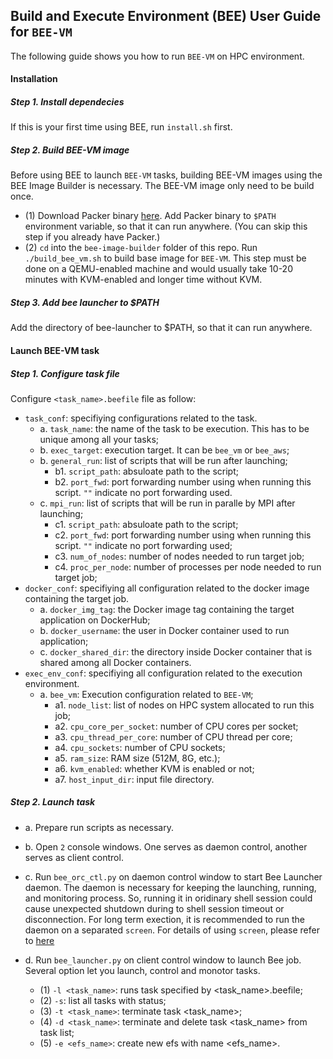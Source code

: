 ## Build and Execute Environment (BEE) User Guide for `BEE-VM`

The following guide shows you how to run `BEE-VM` on HPC environment.

#### Installation
##### Step 1. Install dependecies
If this is your first time using BEE, run `install.sh` first.

##### Step 2. Build BEE-VM image
Before using BEE to launch `BEE-VM` tasks, building BEE-VM images using the BEE Image Builder is necessary. The BEE-VM image only need to be build once. 
* (1) Download Packer binary [here](https://www.packer.io/downloads.html). Add Packer binary to `$PATH` environment variable, so that it can run anywhere. (You can skip this step if you already have Packer.)
* (2) `cd` into the `bee-image-builder` folder of this repo. Run `./build_bee_vm.sh` to build base image for `BEE-VM`. This step must be done on a QEMU-enabled machine and would usually take 10-20 minutes with KVM-enabled and longer time without KVM. 

##### Step 3. Add bee launcher to $PATH
Add the directory of bee-launcher to $PATH, so that it can run anywhere.    

#### Launch BEE-VM task

##### Step 1. Configure task file
Configure `<task_name>.beefile` file as follow:

* `task_conf`: specifiying configurations related to the task.
   * a. `task_name`: the name of the task to be execution. This has to be unique among all your tasks;
   * b. `exec_target`: execution target. It can be `bee_vm` or `bee_aws`;
   * b. `general_run`: list of scripts that will be run after launching;
     * b1. `script_path`: absuloate path to the script;
     * b2. `port_fwd`: port forwarding number using when running this script. `""` indicate no port forwarding used.
   * c. `mpi_run`: list of scripts that will be run in paralle by MPI after launching;
     * c1. `script_path`: absuloate path to the script;
     * c2. `port_fwd`: port forwarding number using when running this script. `""` indicate no port forwarding used;
     * c3. `num_of_nodes`: number of nodes needed to run target job;
     * c4. `proc_per_node`: number of processes per node needed to run target job;
* `docker_conf`: specifiying all configuration related to the docker image containing the target job.
  * a. `docker_img_tag`: the Docker image tag containing the target application on DockerHub;
  * b. `docker_username`: the user in Docker container used to run application;
  * c. `docker_shared_dir`: the directory inside Docker container that is shared among all Docker containers.
* `exec_env_conf`: specifiying all configuration related to the execution environment.
  * a. `bee_vm`: Execution configuration related to `BEE-VM`;
    * a1. `node_list`: list of nodes on HPC system allocated to run this job;
    * a2. `cpu_core_per_socket`: number of CPU cores per socket;
    * a3. `cpu_thread_per_core`: number of CPU thread per core;
    * a4. `cpu_sockets`: number of CPU sockets;
    * a5. `ram_size`: RAM size (512M, 8G, etc.);
    * a6. `kvm_enabled`: whether KVM is enabled or not;
    * a7. `host_input_dir`: input file directory.

##### Step 2. Launch task
* a. Prepare run scripts as necessary.
* b. Open `2` console windows. One serves as daemon control, another serves as client control.
* c. Run `bee_orc_ctl.py` on daemon control window to start Bee Launcher daemon. The daemon is necessary for keeping the launching, running, and monitoring process. So, running it in oridinary shell session could cause unexpected shutdown during to shell session timeout or disconnection. For long term exection, it is recommended to run the daemon on a separated `screen`. For details of using `screen`, please refer to [here](https://www.rackaid.com/blog/linux-screen-tutorial-and-how-to/)

* d. Run `bee_launcher.py` on client control window to launch Bee job. Several option let you launch, control and monotor tasks.
  * (1) `-l <task_name>`: runs task specified by <task_name>.beefile;
  * (2) `-s`: list all tasks with status;
  * (3) `-t <task_name>`: terminate task <task_name>;
  * (4) `-d <task_name>`: terminate and delete task <task_name> from task list;
  * (5) `-e <efs_name>`: create new efs with name <efs_name>.
   







